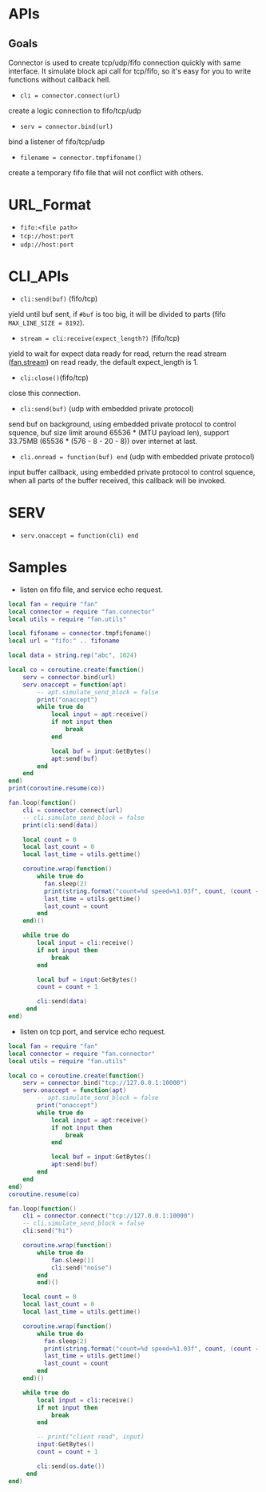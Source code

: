 APIs
====

## Goals
Connector is used to create tcp/udp/fifo connection quickly with same interface. It simulate block api call for tcp/fifo, so it's easy for you to write functions without callback hell.

* `cli = connector.connect(url)`

 create a logic connection to fifo/tcp/udp

* `serv = connector.bind(url)`

bind a listener of fifo/tcp/udp

* `filename = connector.tmpfifoname()`

create a temporary fifo file that will not conflict with others.

URL_Format
==========

* `fifo:<file path>`
* `tcp://host:port`
* `udp://host:port`

CLI_APIs
========

* `cli:send(buf)` (fifo/tcp)

yield until buf sent, if `#buf` is too big, it will be divided to parts (fifo `MAX_LINE_SIZE = 8192`).

* `stream = cli:receive(expect_length?)` (fifo/tcp)

yield to wait for expect data ready for read, return the read stream ([fan.stream](stream.md)) on read ready, the default expect_length is 1.

* `cli:close()`(fifo/tcp)

close this connection.

* `cli:send(buf)` (udp with embedded private protocol)

send buf on background, using embedded private protocol to control squence, buf size limit around 65536 * (MTU payload len), support 33.75MB (65536 * (576 - 8 - 20 - 8)) over internet at last.

* `cli.onread = function(buf) end` (udp with embedded private protocol)

input buffer callback, using embedded private protocol to control squence, when all parts of the buffer received, this callback will be invoked.

SERV
====

* `serv.onaccept = function(cli) end`

Samples
=======

* listen on fifo file, and service echo request.

```lua
local fan = require "fan"
local connector = require "fan.connector"
local utils = require "fan.utils"

local fifoname = connector.tmpfifoname()
local url = "fifo:" .. fifoname

local data = string.rep("abc", 1024)

local co = coroutine.create(function()
    serv = connector.bind(url)
    serv.onaccept = function(apt)
        -- apt.simulate_send_block = false
        print("onaccept")
        while true do
            local input = apt:receive()
            if not input then
                break
            end

            local buf = input:GetBytes()
            apt:send(buf)
        end
    end
end)
print(coroutine.resume(co))

fan.loop(function()
    cli = connector.connect(url)
    -- cli.simulate_send_block = false
    print(cli:send(data))

    local count = 0
    local last_count = 0
    local last_time = utils.gettime()

    coroutine.wrap(function()
        while true do
          fan.sleep(2)
          print(string.format("count=%d speed=%1.03f", count, (count - last_count) / (utils.gettime() - last_time)))
          last_time = utils.gettime()
          last_count = count
        end
    end)()

    while true do
        local input = cli:receive()
        if not input then
            break
        end

        local buf = input:GetBytes()
        count = count + 1

        cli:send(data)
     end
end)
```

* listen on tcp port, and service echo request.

```lua
local fan = require "fan"
local connector = require "fan.connector"
local utils = require "fan.utils"

local co = coroutine.create(function()
    serv = connector.bind("tcp://127.0.0.1:10000")
    serv.onaccept = function(apt)
        -- apt.simulate_send_block = false
        print("onaccept")
        while true do
            local input = apt:receive()
            if not input then
                break
            end

            local buf = input:GetBytes()
            apt:send(buf)
        end
    end
end)
coroutine.resume(co)

fan.loop(function()
    cli = connector.connect("tcp://127.0.0.1:10000")
    -- cli.simulate_send_block = false
    cli:send("hi")

    coroutine.wrap(function()
        while true do
            fan.sleep(1)
            cli:send("noise")
        end
        end)()

    local count = 0
    local last_count = 0
    local last_time = utils.gettime()

    coroutine.wrap(function()
        while true do
          fan.sleep(2)
          print(string.format("count=%d speed=%1.03f", count, (count - last_count) / (utils.gettime() - last_time)))
          last_time = utils.gettime()
          last_count = count
        end
    end)()

    while true do
        local input = cli:receive()
        if not input then
            break
        end

        -- print("client read", input)
        input:GetBytes()
        count = count + 1

        cli:send(os.date())
     end
end)
```
